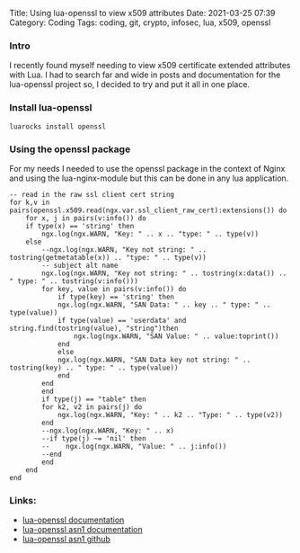 Title: Using lua-openssl to view x509 attributes
Date: 2021-03-25 07:39
Category: Coding
Tags: coding, git, crypto, infosec, lua, x509, openssl

### Intro
I recently found myself needing to view x509 certificate extended attributes with Lua. 
I had to search far and wide in posts and documentation for the lua-openssl project so, I decided to 
try and put it all in one place.

### Install lua-openssl
```
luarocks install openssl
```

### Using the openssl package
For my needs I needed to use the openssl package in the context of Nginx and using the lua-nginx-module but this can be done in any lua application.
```
-- read in the raw ssl client cert string
for k,v in pairs(openssl.x509.read(ngx.var.ssl_client_raw_cert):extensions()) do
    for x, j in pairs(v:info()) do
	if type(x) == 'string' then
	    ngx.log(ngx.WARN, "Key: " .. x .. "type: " .. type(v))
	else
	    --ngx.log(ngx.WARN, "Key not string: " .. tostring(getmetatable(x)) .. "type: " .. type(v))
	    -- subject alt name
	    ngx.log(ngx.WARN, "Key not string: " .. tostring(x:data()) .. " type: " .. tostring(v:info()))
	    for key, value in pairs(v:info()) do
	        if type(key) == 'string' then
		    ngx.log(ngx.WARN, "SAN Data: " .. key .. " type: " .. type(value))
		    if type(value) == 'userdata' and string.find(tostring(value), "string")then
		        ngx.log(ngx.WARN, "SAN Value: " .. value:toprint())
		    end
	        else
		    ngx.log(ngx.WARN, "SAN Data key not string: " .. tostring(key) .. " type: " .. type(value))
	        end
	    end
        end
        if type(j) == "table" then
	    for k2, v2 in pairs(j) do
	        ngx.log(ngx.WARN, "Key: " .. k2 .. "Type: " .. type(v2))
	    end
	    --ngx.log(ngx.WARN, "Key: " .. x)
	    --if type(j) ~= 'nil' then
	    --    ngx.log(ngx.WARN, "Value: " .. j:info())
	    --end
        end
    end
end
```

### Links:
* [lua-openssl documentation](https://zhaozg.github.io/lua-openssl/index.html)
* [lua-openssl asn1 documentation](https://zhaozg.github.io/lua-openssl/modules/asn1.html)
* [lua-openssl asn1 github](https://github.com/zhaozg/lua-openssl)
